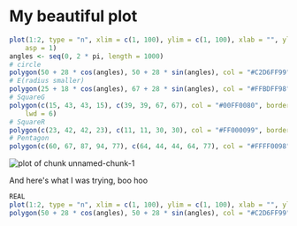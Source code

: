 # My beautiful plot


```r
plot(1:2, type = "n", xlim = c(1, 100), ylim = c(1, 100), xlab = "", ylab = "", 
    asp = 1)
angles <- seq(0, 2 * pi, length = 1000)
# circle
polygon(50 + 28 * cos(angles), 50 + 28 * sin(angles), col = "#C2D6FF99", border = "NA")
# E(radius smaller)
polygon(25 + 18 * cos(angles), 67 + 28 * sin(angles), col = "#FFBDFF98", border = "NA")
# SquareG
polygon(c(15, 43, 43, 15), c(39, 39, 67, 67), col = "#00FF0080", border = "#0000FF", 
    lwd = 6)
# SquareR
polygon(c(23, 42, 42, 23), c(11, 11, 30, 30), col = "#FF000099", border = "black")
# Pentagon
polygon(c(60, 67, 87, 94, 77), c(64, 44, 44, 64, 77), col = "#FFFF0098", border = "NA")
```

![plot of chunk unnamed-chunk-1](figure/unnamed-chunk-1.png) 


And here's what I was trying, boo hoo 

```r
REAL
plot(1:2, type = "n", xlim = c(1, 100), ylim = c(1, 100), xlab = "", ylab = "")
polygon(50 + 28 * cos(angles), 50 + 28 * sin(angles), col = "#C2D6FF99", border = "NA")
```

